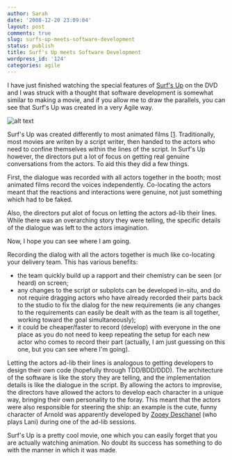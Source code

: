```yaml
---
author: Sarah
date: '2008-12-20 23:09:04'
layout: post
comments: true
slug: surfs-up-meets-software-development
status: publish
title: Surf's Up meets Software Development
wordpress_id: '124'
categories: agile
---
```


I have just finished watching the special features of [Surf's Up](http://www.imdb.com/title/tt0423294/) on the DVD and I was struck with a thought that software development is somewhat similar to making a movie, and if you allow me to draw the parallels, you can see that Surf's Up was created in a very Agile way.

![alt text](https://upload.wikimedia.org/wikipedia/en/6/6a/Surfs_upmp.jpg)


Surf's Up was created differently to most animated films [[1](http://www.imdb.com/title/tt0423294/trivia). Traditionally, most movies are writen by a script writer, then handed to the actors who need to confine themselves within the lines of the script. In Surf's Up however, the directors put a lot of focus on getting real genuine conversations from the actors. To aid this they did a few things.

First, the dialogue was recorded with all actors together in the booth; most animated films record the voices independently. Co-locating the actors meant that the reactions and interactions were genuine, not just something which had to be faked.

Also, the directors put alot of focus on letting the actors ad-lib their lines. While there was an overarching story they were telling, the specific details of the dialogue was left to the actors imagination. 

Now, I hope you can see where I am going.

Recording the dialog with all the actors together is much like co-locating your delivery team. This has various benefits:

* the team quickly build up a rapport and their chemistry can be seen (or heard) on screen;
* any changes to the script or subplots can be developed in-situ, and do not require dragging actors who have already recorded their parts back to the studio to fix the dialog for the new requirements (ie any changes to the requirements can easily be dealt with as the team is all together, working toward the goal simultaneously);
* it could be cheaper/faster to record (develop) with everyone in the one place as you do not need to keep repeating the setup for each new actor who comes to record their part (actually, I am just guessing on this one, but you can see where I'm going).

Letting the actors ad-lib their lines is analogous to getting developers to design their own code (hopefully through TDD/BDD/DDD). The architecture of the software is like the story they are telling, and the implementation details is like the dialogue in the script. By allowing the actors to improvise, the directors have allowed the actors to develop each character in a unique way, bringing their own personality to the foray. This meant that the actors were also responsible for steering the ship: an example is the cute, funny character of Arnold was apparently developed by [Zooey Deschanel](http://www.imdb.com/name/nm0221046/) (who plays Lani) during one of the ad-lib sessions.  

Surf's Up is a pretty cool movie, one which you can easily forget that you are actually watching animation. No doubt its success has something to do with the manner in which it was made.
